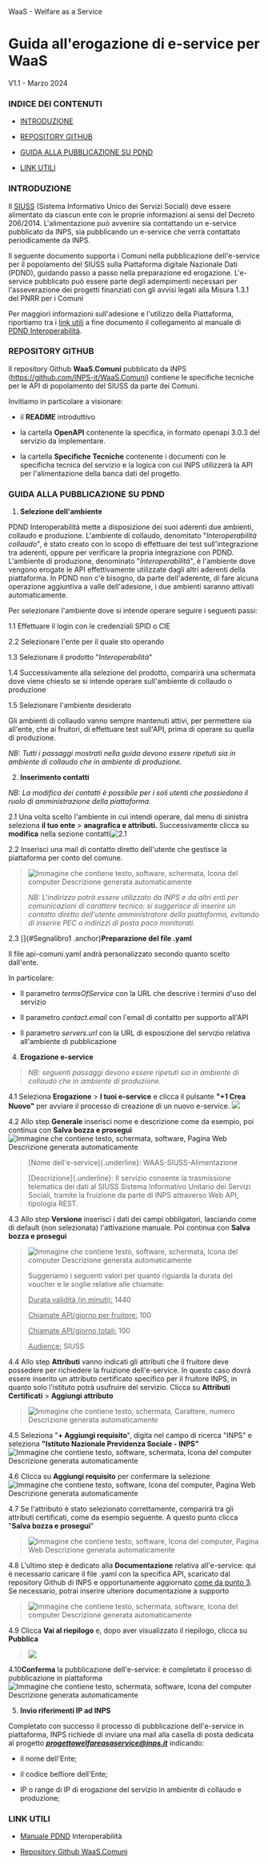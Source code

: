WaaS - Welfare as a Service

# Guida all'erogazione di e-service per WaaS
V1.1 - Marzo 2024

### **INDICE DEI CONTENUTI**

-   [INTRODUZIONE](#introduzione)

-   [REPOSITORY GITHUB](#repository-github)

-   [GUIDA ALLA PUBBLICAZIONE SU
    PDND](#guida-alla-pubblicazione-su-pdnd)

-   [LINK UTILI](#link-utili)

### **INTRODUZIONE**

Il
[SIUSS](https://www.inps.it/it/it/dati-e-bilanci/siuss--ex-casellario-dell-assistenza.html)
(Sistema Informativo Unico dei Servizi Sociali) deve essere alimentato
da ciascun ente con le proprie informazioni ai sensi del Decreto
206/2014. L\'alimentazione può avvenire sia contattando un e-service
pubblicato da INPS, sia pubblicando un e-service che verrà contattato
periodicamente da INPS.

Il seguente documento supporta i Comuni nella pubblicazione
dell'e-service per il popolamento del SIUSS sulla Piattaforma digitale
Nazionale Dati (PDND), guidando passo a passo nella preparazione ed
erogazione. L\'e-service pubblicato può essere parte degli adempimenti
necessari per l\'asseverazione dei progetti finanziati con gli avvisi
legati alla Misura 1.3.1 del PNRR per i Comuni

Per maggiori informazioni sull'adesione e l'utilizzo della Piattaforma,
riportiamo tra i [link utili](#link-utili) a fine documento il
collegamento al manuale di [PDND
Interoperabilità](https://docs.pagopa.it/interoperabilita-1).

### **REPOSITORY GITHUB**

Il repository Github **WaaS.Comuni** pubblicato da INPS
(<https://github.com/INPS-it/WaaS.Comuni>) contiene le specifiche
tecniche per le API di popolamento del SIUSS da parte dei Comuni.

Invitiamo in particolare a visionare:

-   il **README** introduttivo

-   la cartella **OpenAPI** contenente la specifica, in formato openapi
    3.0.3 del servizio da implementare.

-   la cartella **Specifiche Tecniche** contenente i documenti con le
    specificha tecnica del servizio e la logica con cui INPS utilizzerà
    la API per l'alimentazione della banca dati del progetto.

### **GUIDA ALLA PUBBLICAZIONE SU PDND**

1.  **Selezione dell'ambiente**

PDND Interoperabilità mette a disposizione dei suoi aderenti due
ambienti, collaudo e produzione. L'ambiente di collaudo, denomitato
"*Interoperabilità collaudo*", è stato creato con lo scopo di effettuare
dei test sull\'integrazione tra aderenti, oppure per verificare la
propria integrazione con PDND. L'ambiente di produzione, denominato
"*Interoperabilità*", è l\'ambiente dove vengono erogate le API
effettivamente utilizzate dagli altri aderenti della piattaforma. In
PDND non c\'è bisogno, da parte dell\'aderente, di fare alcuna
operazione aggiuntiva a valle dell\'adesione, i due ambienti saranno
attivati automaticamente.

Per selezionare l'ambiente dove si intende operare seguire i seguenti
passi:

1.1 Effettuare il login con le credenziali SPID o CIE

2.2 Selezionare l\'ente per il quale sto operando

1.3 Selezionare il prodotto "*Interoperabilità*"

1.4 Successivamente alla selezione del prodotto, comparirà una schermata
    dove viene chiesto se si intende operare sull\'ambiente di collaudo
    o produzione

1.5  Selezionare l'ambiente desiderato

Gli ambienti di collaudo vanno sempre mantenuti attivi, per permettere
sia all\'ente, che ai fruitori, di effettuare test sull\'API, prima di
operare su quella di produzione.

*NB: Tutti i passaggi mostrati nella guida devono essere ripetuti sia in
ambiente di collaudo che in ambiente di produzione.*

2.  **Inserimento contatti**

*NB: La modifica dei contatti è possibile per i soli utenti che
possiedono il ruolo di amministrazione della piattaforma.*

2.1 Una volta scelto l'ambiente in cui intendi operare, dal menu di
    sinistra seleziona **il tuo ente** \> **anagrafica e attributi.**
    Successivamente clicca su **modifica** nella sezione
    contatti![](./media/image1.png "2.1")

2.2 Inserisci una mail di contatto diretto dell'utente che gestisce la
    piattaforma per conto del comune.

> ![Immagine che contiene testo, software, schermata, Icona del computer
> Descrizione generata
> automaticamente](./media/image2.png)
>
> *NB: L'indirizzo potrà essere utilizzato da INPS e da altri enti per
> comunicazioni di carattere tecnico: si suggerisce di inserire un
> contatto diretto dell'utente amministratore della piattaforma,
> evitando di inserire PEC o indirizzi di posta poco monitorati.*

2.3  []{#Segnalibro1 .anchor}**Preparazione del file .yaml**

Il file api-comuni.yaml andrà personalizzato secondo quanto scelto
dall\'ente.

In particolare:

-   Il parametro *termsOfService* con la URL che descrive i termini
    d\'uso del servizio

-   Il parametro *contact.email* con l\'email di contatto per supporto
    all\'API

-   Il parametro *servers.url* con la URL di esposizione del servizio
    relativa all\'ambiente di pubblicazione

4.  **Erogazione e-service**

> *NB: seguenti passaggi devono essere ripetuti sia in ambiente di
> collaudo che in ambiente di produzione.*

4.1 Seleziona **Erogazione** \> **I tuoi e-service** e clicca il
    pulsante **"+1 Crea Nuovo"** per avviare il processo di creazione di
    un nuovo e-service.
    ![](./media/image3.png)

4.2 Allo step **Generale** inserisci nome e descrizione come da esempio,
    poi continua con **Salva bozza e prosegui**![Immagine che contiene
    testo, schermata, software, Pagina Web Descrizione generata
    automaticamente](./media/image4.png)

> [Nome dell'e-service]{.underline}: WAAS-SIUSS-Alimentazione
>
> [Descrizione]{.underline}: Il servizio consente la trasmissione
> telematica dei dati al SIUSS Sistema Informativo Unitario dei Servizi
> Sociali, tramite la fruizione da parte di INPS attraverso Web API,
> tipologia REST.

4.3 Allo step **Versione** inserisci i dati dei campi obbligatori,
    lasciando come di default (non selezionata) l'attivazione manuale.
    Poi continua con **Salva bozza e prosegui**

> ![Immagine che contiene testo, software, schermata, Icona del computer
> Descrizione generata
> automaticamente](./media/image5.png)
>
> Suggeriamo i seguenti valori per quanto riguarda la durata del voucher
> e le soglie relative alle chiamate:
>
> <ins>Durata validità (in minuti):</ins> 1440
>
> <ins>Chiamate API/giorno per fruitore:</ins> 100
>
> <ins>Chiamate API/giorno totali:</ins> 100
>
> <ins>Audience:</ins> SIUSS

4.4 Allo step **Attributi** vanno indicati gli attributi che il fruitore
    deve possedere per richiedere la fruizione dell'e-service. In questo
    caso dovrà essere inserito un attributo certificato specifico per il
    fruitore INPS, in quanto solo l'istituto potrà usufruire del
    servizio. Clicca su **Attributi Certificati** \> **Aggiungi
    attributo**

> ![Immagine che contiene testo, schermata, Carattere, numero
> Descrizione generata
> automaticamente](./media/image6.png)

4.5 Seleziona "**+ Aggiungi requisito**", digita nel campo di ricerca
    "INPS" e seleziona **"Istituto Nazionale Previdenza Sociale -
    INPS"**![Immagine che contiene testo, software, schermata, Icona del
    computer Descrizione generata
    automaticamente](./media/image7.png)

4.6 Clicca su **Aggiungi requisito** per confermare la
    selezione![Immagine che contiene testo, software, Icona del
    computer, Pagina Web Descrizione generata
    automaticamente](./media/image8.png)

4.7 Se l'attributo è stato selezionato correttamente, comparirà tra gli
    attributi certificati, come da esempio seguente. A questo punto
    clicca "**Salva bozza e prosegui**"

> ![Immagine che contiene testo, software, Icona del computer, Pagina
> Web Descrizione generata
> automaticamente](./media/image9.png)

4.8 L'ultimo step è dedicato alla **Documentazione** relativa
    all'e-service: qui è necessario caricare il file .yaml con la
    specifica API, scaricato dal repository Github di INPS e
    opportunamente aggiornato [come da punto 3](#Segnalibro1). Se
    necessario, potrai inserire ulteriore documentazione a supporto

> ![Immagine che contiene testo, schermata, software, Icona del computer
> Descrizione generata
> automaticamente](./media/image10.png)

4.9 Clicca **Vai al riepilogo** e, dopo aver visualizzato il riepilogo,
    clicca su **Pubblica**

> ![](./media/image11.png)

4.10**Conferma** la pubblicazione dell'e-service: è completato il
    processo di pubblicazione in piattaforma ![Immagine che contiene
    testo, schermata, software, Icona del computer Descrizione generata
    automaticamente](./media/image12.png)

5.  **Invio riferimenti IP ad INPS**

Completato con successo il processo di pubblicazione dell'e-service in
piattaforma, INPS richiede di inviare una mail alla casella di posta
dedicata al progetto ***progettowelfareasaservice@inps.it*** indicando:

-   il nome dell\'Ente;

-   il codice belfiore dell\'Ente;

-   IP o range di IP di erogazione del servizio in ambiente di collaudo
    e produzione;

### **LINK UTILI**

-   [Manuale PDND](https://docs.pagopa.it/interoperabilita-1)
    Interoperabilità

-   [Repository Github
    WaaS.Comuni](https://github.com/INPS-it/WaaS.Comuni)
